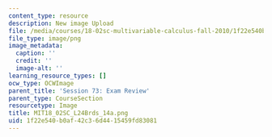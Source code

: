 ```yaml
---
content_type: resource
description: New image Upload
file: /media/courses/18-02sc-multivariable-calculus-fall-2010/1f22e540b0af42c36d4415459fd83081_MIT18_02SC_L24Brds_14a.png
file_type: image/png
image_metadata:
  caption: ''
  credit: ''
  image-alt: ''
learning_resource_types: []
ocw_type: OCWImage
parent_title: 'Session 73: Exam Review'
parent_type: CourseSection
resourcetype: Image
title: MIT18_02SC_L24Brds_14a.png
uid: 1f22e540-b0af-42c3-6d44-15459fd83081
---
```

